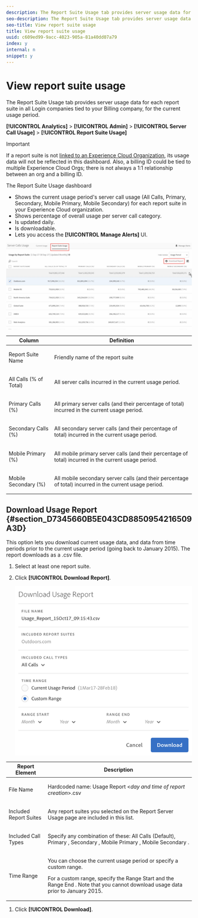 ```yaml
---
description: The Report Suite Usage tab provides server usage data for each report suite in all Login companies tied to your Billing company, for the current usage period.
seo-description: The Report Suite Usage tab provides server usage data for each report suite in all Login companies tied to your Billing company, for the current usage period.
seo-title: View report suite usage
title: View report suite usage
uuid: c609ed99-9acc-4023-905a-81a40dd07a79
index: y
internal: n
snippet: y
---
```


# View report suite usage

The Report Suite Usage tab provides server usage data for each report suite in all Login companies tied to your Billing company, for the current usage period.

 **[!UICONTROL Analytics]** > **[!UICONTROL Admin]** > **[!UICONTROL Server Call Usage]** > **[!UICONTROL Report Suite Usage]**

>[!IMPORTANT]
>
>If a report suite is not [linked to an Experience Cloud Organization](https://marketing.adobe.com/resources/help/en_US/mcloud/report-suite-mapping.html), its usage data will not be reflected in this dashboard. Also, a billing ID could be tied to multiple Experience Cloud Orgs; there is not always a 1:1 relationship between an org and a billing ID.

The Report Suite Usage dashboard

* Shows the current usage period's server call usage (All Calls, Primary, Secondary, Mobile Primary, Mobile Secondary) for each report suite in your Experience Cloud organization. 
* Shows percentage of overall usage per server call category. 
* Is updated daily. 
* Is downloadable. 
* Lets you access the **[!UICONTROL Manage Alerts]** UI.

![](assets/report-suite-usage.png)

<table id="table_C2775A6364E140B6BE35E8DBBE384152"> 
 <thead> 
  <tr> 
   <th colname="col1" class="entry"> Column </th> 
   <th colname="col2" class="entry"> Definition </th> 
  </tr> 
 </thead>
 <tbody> 
  <tr> 
   <td colname="col1"> <p>Report Suite Name </p> </td> 
   <td colname="col2"> <p>Friendly name of the report suite </p> </td> 
  </tr> 
  <tr> 
   <td colname="col1"> <p>All Calls (% of Total) </p> </td> 
   <td colname="col2"> <p>All server calls incurred in the current usage period. </p> </td> 
  </tr> 
  <tr> 
   <td colname="col1"> <p>Primary Calls (%) </p> </td> 
   <td colname="col2"> <p>All primary server calls (and their percentage of total) incurred in the current usage period. </p> </td> 
  </tr> 
  <tr> 
   <td colname="col1"> <p>Secondary Calls (%) </p> </td> 
   <td colname="col2"> <p>All secondary server calls (and their percentage of total) incurred in the current usage period. </p> </td> 
  </tr> 
  <tr> 
   <td colname="col1"> <p>Mobile Primary (%) </p> </td> 
   <td colname="col2"> <p>All mobile primary server calls (and their percentage of total) incurred in the current usage period. </p> </td> 
  </tr> 
  <tr> 
   <td colname="col1"> <p>Mobile Secondary (%) </p> </td> 
   <td colname="col2"> <p>All mobile secondary server calls (and their percentage of total) incurred in the current usage period. </p> </td> 
  </tr> 
 </tbody> 
</table>

## Download Usage Report {#section_D7345660B5E043CD8850954216509A3D}

This option lets you download current usage data, and data from time periods prior to the current usage period (going back to January 2015). The report downloads as a .csv file.

1. Select at least one report suite. 
1. Click **[!UICONTROL Download Report]**.

   ![](assets/download_report.png)

<table id="table_7ADC98C9C6D94303AF4814EA4698A183"> 
 <thead> 
  <tr> 
   <th colname="col1" class="entry"> Report Element </th> 
   <th colname="col2" class="entry"> Description </th> 
  </tr> 
 </thead>
 <tbody> 
  <tr> 
   <td colname="col1"> <p>File Name </p> </td> 
   <td colname="col2"> <p>Hardcoded name: Usage Report &lt;<i>day and time of report creation</i>&gt;.csv </p> </td> 
  </tr> 
  <tr> 
   <td colname="col1"> <p>Included Report Suites </p> </td> 
   <td colname="col2"> <p>Any report suites you selected on the Report Server Usage page are included in this list. </p> </td> 
  </tr> 
  <tr> 
   <td colname="col1"> <p>Included Call Types </p> </td> 
   <td colname="col2"> <p>Specify any combination of these: <span class="uicontrol"> All Calls </span> (Default), <span class="uicontrol"> Primary </span>, <span class="uicontrol"> Secondary </span>, <span class="uicontrol"> Mobile Primary </span>, <span class="uicontrol"> Mobile Secondary </span>. </p> </td> 
  </tr> 
  <tr> 
   <td colname="col1"> <p>Time Range </p> </td> 
   <td colname="col2"> <p>You can choose the current usage period or specify a custom range. </p> <p>For a custom range, specify the <span class="uicontrol"> Range Start </span> and the <span class="uicontrol"> Range End </span>. Note that you cannot download usage data prior to January 2015. </p> </td> 
  </tr> 
 </tbody> 
</table>

1. Click **[!UICONTROL Download]**.

